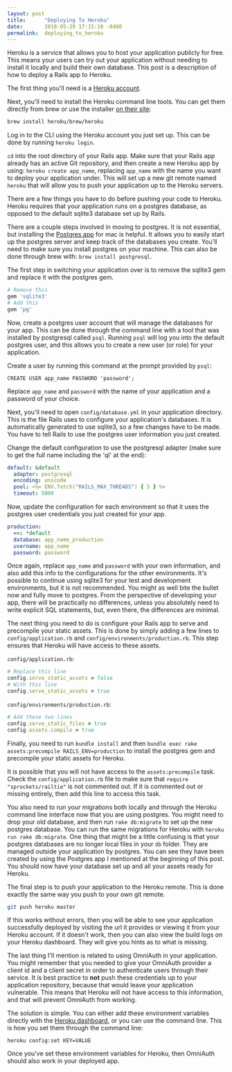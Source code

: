 ```yaml
---
layout: post
title:      "Deploying To Heroku"
date:       2018-05-29 17:15:18 -0400
permalink:  deploying_to_heroku
---
```



Heroku is a service that allows you to host your application publicly for free. This means your users can try out your application without needing to install it locally and build their own database. This post is a description of how to deploy a Rails app to Heroku.

The first thing you'll need is a [Heroku account](https://signup.heroku.com/login).

Next, you'll need to install the Heroku command line tools. You can get them directly from brew or use the installer [on their site](https://devcenter.heroku.com/articles/heroku-cli):

```bash
brew install heroku/brew/heroku
```

Log in to the CLI using the Heroku account you just set up. This can be done by running `heroku login`.

`cd` into the root directory of your Rails app. Make sure that your Rails app already has an active Git repository, and then create a new Heroku app by using: `heroku create app_name`, replacing `app_name` with the name you want to deploy your application under. This will set up a new git remote named `heroku` that will allow you to push your application up to the Heroku servers.

There are a few things you have to do before pushing your code to Heroku. Heroku requires that your application runs on a postgres database, as opposed to the default sqlite3 database set up by Rails.

There are a couple steps involved in moving to postgres. It is not essential, but installing the [Postgres app](https://postgresapp.com/) for mac is helpful. It allows you to easily start up the postgres server and keep track of the databases you create. You'll need to make sure you install postgres on your machine. This can also be done through brew with: `brew install postgresql`.

The first step in switching your application over is to remove the sqlite3 gem and replace it with the postgres gem.

```ruby
# Remove this
gem 'sqlite3'
# Add this
gem 'pg'
```

Now, create a postgres user account that will manage the databases for your app. This can be done through the command line with a tool that was installed by postgresql called `psql`. Running `psql` will log you into the default postgres user, and this allows you to create a new user (or role) for your application.

Create a user by running this command at the prompt provided by `psql`:

```postgres
CREATE USER app_name PASSWORD 'password';
```

Replace `app_name` and `password` with the name of your application and a password of your choice.

Next, you'll need to open `config/database.yml` in your application directory. This is the file Rails uses to configure your application's databases. It is automatically generated to use sqlite3, so a few changes have to be made. You have to tell Rails to use the postgres user information you just created.

Change the default configuration to use the postgresql adapter (make sure to get the full name including the 'ql' at the end):

```yaml
default: &default
  adapter: postgresql
  encoding: unicode
  pool: <%= ENV.fetch("RAILS_MAX_THREADS") { 5 } %>
  timeout: 5000
```

Now, update the configuration for each environment so that it uses the postgres user credentials you just created for your app.

```yaml
production:
  <<: *default
  database: app_name_production
  username: app_name
  password: password
```

Once again, replace `app_name` and `password` with your own information, and also add this info to the configurations for the other environments. It's possible to continue using sqlite3 for your test and development environments, but it is not recommended. You might as well bite the bullet now and fully move to postgres. From the perspective of developing your app, there will be practically no differences, unless you absolutely need to write explicit SQL statements, but, even there, the differences are minimal.

The next thing you need to do is configure your Rails app to serve and precompile your static assets. This is done by simply adding a few lines to `config/application.rb` and `config/environments/production.rb`. This step ensures that Heroku will have access to these assets.

`config/application.rb`:
```ruby
# Replace this line
config.serve_static_assets = false
# With this line
config.serve_static_assets = true
```

`config/environments/production.rb`:
```ruby
# Add these two lines
config.serve_static_files = true
config.assets.compile = true
```

Finally, you need to run `bundle install` and then `bundle exec rake assets:precompile RAILS_ENV=production` to install the postgres gem and precompile your static assets for Heroku.

It is possible that you will not have access to the `assets:precompile` task. Check the `config/application.rb` file to make sure that `require "sprockets/railtie"` is not commented out. If it is commented out or missing entirely, then add this line to access this task.

You also need to run your migrations both locally and through the Heroku command line interface now that you are using postgres. You might need to drop your old database, and then run `rake db:migrate` to set up the new postgres database. You can run the same migrations for Heroku with `heroku run rake db:migrate`. One thing that might be a little confusing is that your postgres databases are no longer local files in your `db` folder. They are managed outside your application by postgres. You can see they have been created by using the Postgres app I mentioned at the beginning of this post. You should now have your database set up and all your assets ready for Heroku.

The final step is to push your application to the Heroku remote. This is done exactly the same way you push to your own git remote.

```bash
git push heroku master
```

If this works without errors, then you will be able to see your application successfully deployed by visiting the url it provides or viewing it from your Heroku account. If it doesn't work, then you can also view the build logs on your Heroku dashboard. They will give you hints as to what is missing.

The last thing I'll mention is related to using OmniAuth in your application. You might remember that you needed to give your OmniAuth provider a client id and a client secret in order to authenticate users through their service. It is best practice to **not** push these credentials up to your application repository, because that would leave your application vulnerable. This means that Heroku will not have access to this information, and that will prevent OmniAuth from working.

The solution is simple. You can either add these environment variables directly with the [Heroku dashboard](https://devcenter.heroku.com/articles/config-vars), or you can use the command line. This is how you set them through the command line:

```
heroku config:set KEY=VALUE
```

Once you've set these environment variables for Heroku, then OmniAuth should also work in your deployed app.







